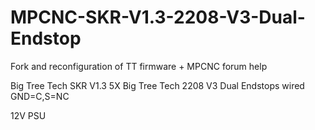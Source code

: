 # MPCNC-SKR-V1.3-2208-V3-Dual-Endstop
Fork and reconfiguration of TT firmware + MPCNC forum help

Big Tree Tech SKR V1.3
5X Big Tree Tech 2208 V3
Dual Endstops wired GND=C,S=NC

12V PSU
